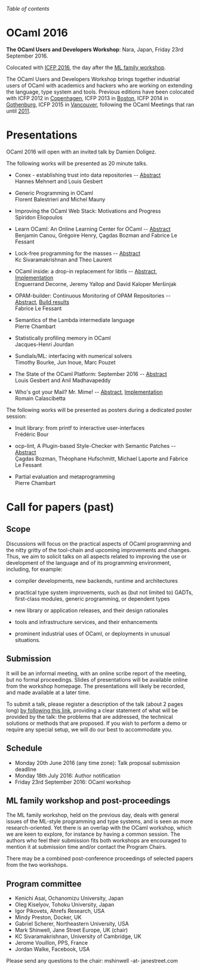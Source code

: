 <!-- ((! set title 2016 !)) -->

*Table of contents*

OCaml 2016
==========

**The OCaml Users and Developers Workshop**: Nara, Japan, Friday 23rd September 2016.

Colocated with [ICFP 2016](http://icfpconference.org/icfp2016/),
the day after the [ML family workshop](http://www.mlworkshop.org/ml2016/).

The OCaml Users and Developers Workshop brings together industrial users of
OCaml with academics and hackers who are working on extending the language,
type system and tools.
Previous editions have been colocated with ICFP 2012 in
[Copenhagen](http://oud.ocaml.org/2012/), ICFP 2013 in
[Boston](../2013), ICFP 2014 in [Gothenburg](../2014),
ICFP 2015 in [Vancouver](../2015),
following the OCaml Meetings that ran until [2011](../2011).

Presentations
=============

OCaml 2016 will open with an invited talk by Damien Doligez.

The following works will be presented as 20 minute talks.

- Conex - establishing trust into data repositories --
  [Abstract](https://github.com/hannesm/conex-paper/raw/master/paper.pdf)  
  Hannes Mehnert and Louis Gesbert

- Generic Programming in OCaml  
  Florent Balestrieri and Michel Mauny

- Improving the OCaml Web Stack: Motivations and Progress  
  Spiridon Eliopoulos

- Learn OCaml: An Online Learning Center for OCaml --
  [Abstract](http://www.ocamlpro.com/wp-content/uploads/2016/08/ocaml-2016-learn-ocaml.pdf)  
  Benjamin Canou, Grégoire Henry, Çagdas Bozman and Fabrice Le Fessant

- Lock-free programming for the masses --
  [Abstract](http://kcsrk.info/papers/reagents_ocaml16.pdf)  
  Kc Sivaramakrishnan and Theo Laurent

- OCaml inside: a drop-in replacement for libtls --
  [Abstract](https://www.cl.cam.ac.uk/%7Ejdy22/papers/ocaml-inside-a-drop-in-replacement-for-libtls.pdf),
  [Implementation](https://github.com/mirleft/libnqsb-tls/)  
  Enguerrand Decorne, Jeremy Yallop and David Kaloper Meršinjak

- OPAM-builder: Continuous Monitoring of OPAM Repositories --
  [Abstract](http://www.ocamlpro.com/wp-content/uploads/2016/08/ocaml2016-opam-builder.pdf),
  [Build results](http://opam.ocamlpro.com/builder/html/report-last.html)  
  Fabrice Le Fessant

- Semantics of the Lambda intermediate language  
  Pierre Chambart

- Statistically profiling memory in OCaml  
  Jacques-Henri Jourdan

- Sundials/ML: interfacing with numerical solvers  
  Timothy Bourke, Jun Inoue, Marc Pouzet

- The State of the OCaml Platform: September 2016 --
  [Abstract](http://www.ocamlpro.com/wp-content/uploads/2016/08/2016_OUD_gesbert_madhavapeddy.pdf)  
  Louis Gesbert and Anil Madhavapeddy

- Who's got your Mail? Mr. Mime! --
  [Abstract](http://din.osau.re/mrmime.pdf),
  [Implementation](https://github.com/oklm-wsh/MrMime)  
  Romain Calascibetta

The following works will be presented as posters during a dedicated
poster session:

- Inuit library: from printf to interactive user-interfaces  
  Frédéric Bour

- ocp-lint, A Plugin-based Style-Checker with Semantic Patches --
  [Abstract](http://www.ocamlpro.com/wp-content/uploads/2016/08/ocaml-2016-typerex-lint.pdf)  
  Çagdas Bozman, Théophane Hufschmitt, Michael Laporte and Fabrice Le Fessant

- Partial evaluation and metaprogramming  
  Pierre Chambart


Call for papers (past)
======================

Scope
-----

Discussions will focus on the practical aspects of OCaml programming and
the nitty gritty of the tool-chain and upcoming improvements and changes.
Thus, we aim to solicit talks on all aspects related to improving the use
or development of the language and of its programming environment,
including, for example:

- compiler developments, new backends, runtime and architectures

- practical type system improvements, such as (but not limited to)
  GADTs, first-class modules, generic programming, or dependent types

- new library or application releases, and their design rationales

- tools and infrastructure services, and their enhancements

- prominent industrial uses of OCaml, or deployments in unusual
  situations.

Submission
----------

It will be an informal meeting, with an online scribe report of the
meeting, but no formal proceedings.  Slides of presentations will be
available online from the workshop homepage.  The presentations will
likely be recorded, and made available at a later time.

To submit a talk, please register a description of the talk (about 2
pages long) [by following this link](https://www.easychair.org/conferences/?conf=oud2016),
providing a clear statement of what will be provided by the talk: the
problems that are addressed, the technical solutions or methods that are
proposed.  If you wish to perform a demo or require any special setup, we
will do our best to accommodate you.

Schedule
--------

- Monday 20th June 2016 (any time zone): Talk proposal submission deadline
- Monday 18th July 2016: Author notification
- Friday 23rd September 2016: OCaml workshop

ML family workshop and post-proceedings
---------------------------------------

The ML family workshop, held on the previous day, deals with general
issues of the ML-style programming and type systems, and is seen as more
research-oriented.  Yet there is an overlap with the OCaml workshop,
which we are keen to explore, for instance by having a common session.
The authors who feel their submission fits both workshops are encouraged
to mention it at submission time and/or contact the Program Chairs.

There may be a combined post-conference proceedings of selected papers
from the two workshops.

Program committee
-----------------

- Kenichi Asai, Ochanomizu University, Japan
- Oleg Kiselyov, Tohoku University, Japan
- Igor Pikovets, Ahrefs Research, USA
- Mindy Preston, Docker, UK
- Gabriel Scherer, Northeastern University, USA
- Mark Shinwell, Jane Street Europe, UK (chair)
- KC Sivaramakrishnan, University of Cambridge, UK
- Jerome Vouillon, PPS, France
- Jordan Walke, Facebook, USA

Please send any questions to the chair: mshinwell -at- janestreet.com
